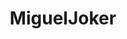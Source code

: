---
layout: author
title: "MiguelJoker"
categories: authors
role: MiguelJoker
image: https://i.imgur.com/X0jaZwe.png
comments: true
youtube: https://www.youtube.com/migueljokerduelinks
about: ""
accomplishments: "World Qualifier x3 Yugioh Online, 1st World TP Rank, KC CUP World 6place, (1st sa), DLCS champ, DN first place rank singles and matches."
---